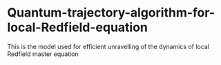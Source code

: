 # Quantum-trajectory-algorithm-for-local-Redfield-equation
This is the model used for efficient unravelling of the dynamics of local Redfield master equation
